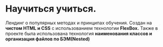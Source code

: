 # Научиться учиться.
Лендинг о популярных методах и принципах обучения.
Создан на **чистом HTML и CSS** с использованием технологии **FlexBox.**
Также в проекте была использована технология **наименования классов и организация файлов по БЭМ(Nested)**